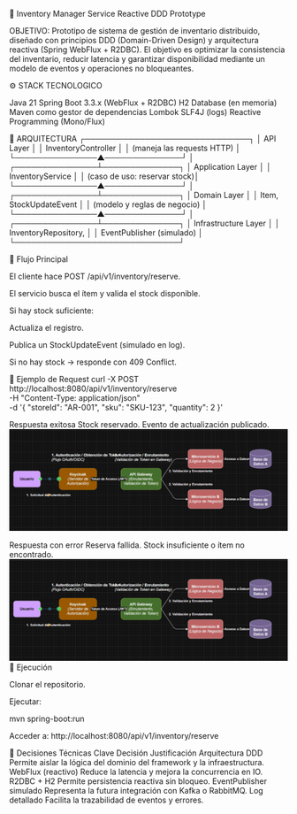🧭 Inventory Manager Service Reactive DDD Prototype

OBJETIVO:
Prototipo de sistema de gestión de inventario distribuido, diseñado con principios DDD 
(Domain-Driven Design) y arquitectura reactiva (Spring WebFlux + R2DBC).
El objetivo es optimizar la consistencia del inventario, reducir latencia y garantizar disponibilidad
mediante un modelo de eventos y operaciones no bloqueantes.

⚙️ STACK TECNOLOGICO

Java 21
Spring Boot 3.3.x (WebFlux + R2DBC)
H2 Database (en memoria)
Maven como gestor de dependencias
Lombok
SLF4J (logs)
Reactive Programming (Mono/Flux)

🧩 ARQUITECTURA
┌──────────────────────────────┐
│          API Layer           │
│ InventoryController          │
│ (maneja las requests HTTP)   │
└───────────────▲──────────────┘
│
┌───────────────┴──────────────┐
│       Application Layer      │
│ InventoryService             │
│ (caso de uso: reservar stock)│
└───────────────▲──────────────┘
│
┌───────────────┴──────────────┐
│         Domain Layer          │
│ Item, StockUpdateEvent        │
│ (modelo y reglas de negocio)  │
└───────────────▲──────────────┘
│
┌───────────────┴──────────────┐
│      Infrastructure Layer     │
│ InventoryRepository,          │
│ EventPublisher (simulado)     │
└──────────────────────────────┘

🧠 Flujo Principal

El cliente hace POST /api/v1/inventory/reserve.

El servicio busca el ítem y valida el stock disponible.

Si hay stock suficiente:

Actualiza el registro.

Publica un StockUpdateEvent (simulado en log).

Si no hay stock → responde con 409 Conflict.

🧪 Ejemplo de Request
curl -X POST http://localhost:8080/api/v1/inventory/reserve \
-H "Content-Type: application/json" \
-d '{
"storeId": "AR-001",
"sku": "SKU-123",
"quantity": 2
}'

Respuesta exitosa
Stock reservado. Evento de actualización publicado.
![img.png](img.png)

Respuesta con error
Reserva fallida. Stock insuficiente o ítem no encontrado.
![img_1.png](img_1.png)
🧰 Ejecución

Clonar el repositorio.

Ejecutar:

mvn spring-boot:run


Acceder a:
http://localhost:8080/api/v1/inventory/reserve

🧩 Decisiones Técnicas Clave
Decisión	Justificación
Arquitectura DDD	Permite aislar la lógica del dominio del framework y la infraestructura.
WebFlux (reactivo)	Reduce la latencia y mejora la concurrencia en IO.
R2DBC + H2	Permite persistencia reactiva sin bloqueo.
EventPublisher simulado	Representa la futura integración con Kafka o RabbitMQ.
Log detallado	Facilita la trazabilidad de eventos y errores.